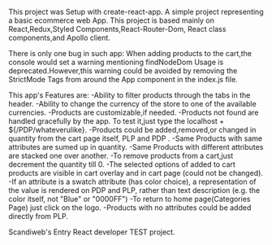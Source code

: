 <!-- @format -->

This project was Setup with create-react-app.
A simple project representing a basic ecommerce web App.
This project is based mainly on React,Redux,Styled Components,React-Router-Dom, React class components,and Apollo client.

There is only one bug in such app:
When adding products to the cart,the console would set a warning mentioning findNodeDom Usage is deprecated.However,this warning could be avoided by removing the StrictMode Tags from around the App component in the index.js file.

This app's Features are:
-Ability to filter products through the tabs in the header.
-Ability to change the currency of the store to one of the available currencies.
-Products are customizable,if needed.
-Products not found are handled gracefully by the app.
To test it,just type the localhost + ${/PDP/whateverulike}.
-Products could be added,removed,or changed in quantity from the cart page itself, PLP and PDP .
-Same Products with same attributes are sumed up in quantity.
-Same Products with different attributes are stacked one over another.
-To remove products from a cart,just decrement the quantity till 0.
-The selected options of added to cart products are visible in cart overlay and in cart page (could not be changed).
-If an attribute is a swatch attribute (has color choice), a representation of the value is rendered on PDP and PLP, rather than text description (e.g. the color itself, not "Blue" or "0000FF")
-To return to home page(Categories Page) just click on the logo.
-Products with no attributes could be added directly from PLP.


Scandiweb's Entry React developer TEST project.